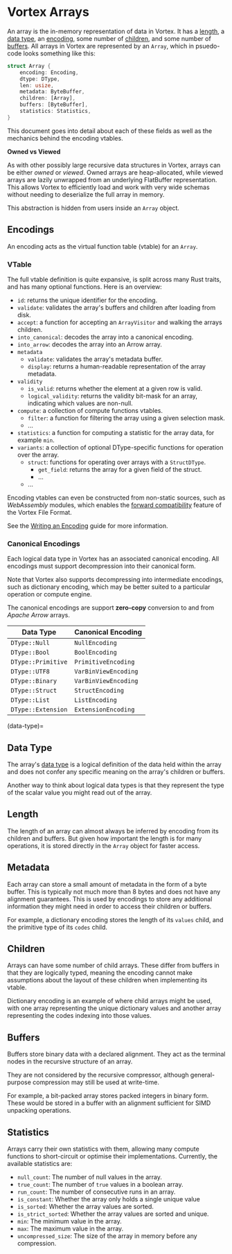 # Vortex Arrays

An array is the in-memory representation of data in Vortex. It has a [length](#length), a [data type](#data-type), an
[encoding](#encodings), some number of [children](#children), and some number of [buffers](#buffers).
All arrays in Vortex are represented by an `Array`, which in psuedo-code looks something like this:

```rust
struct Array {
    encoding: Encoding,
    dtype: DType,
    len: usize,
    metadata: ByteBuffer,
    children: [Array],
    buffers: [ByteBuffer],
    statistics: Statistics,
}
```

This document goes into detail about each of these fields as well as the mechanics behind the encoding vtables.

**Owned vs Viewed**

As with other possibly large recursive data structures in Vortex, arrays can be either _owned_ or _viewed_.
Owned arrays are heap-allocated, while viewed arrays are lazily unwrapped from an underlying FlatBuffer representation.
This allows Vortex to efficiently load and work with very wide schemas without needing to deserialize the full array
in memory.

This abstraction is hidden from users inside an `Array` object.

## Encodings

An encoding acts as the virtual function table (vtable) for an `Array`.

### VTable

The full vtable definition is quite expansive, is split across many Rust traits, and has many optional functions. Here
is an overview:

* `id`: returns the unique identifier for the encoding.
* `validate`: validates the array's buffers and children after loading from disk.
* `accept`: a function for accepting an `ArrayVisitor` and walking the arrays children.
* `into_canonical`: decodes the array into a canonical encoding.
* `into_arrow`: decodes the array into an Arrow array.
* `metadata`
    * `validate`: validates the array's metadata buffer.
    * `display`: returns a human-readable representation of the array metadata.
* `validity`
    * `is_valid`: returns whether the element at a given row is valid.
    * `logical_validity`: returns the validity bit-mask for an array, indicating which values are non-null.
* `compute`: a collection of compute functions vtables.
    * `filter`: a function for filtering the array using a given selection mask.
    * ...
* `statistics`: a function for computing a statistic for the array data, for example `min`.
* `variants`: a collection of optional DType-specific functions for operation over the array.
    * `struct`: functions for operating over arrays with a `StructDType`.
        * `get_field`: returns the array for a given field of the struct.
        * ...
    * ...

Encoding vtables can even be constructed from non-static sources, such as _WebAssembly_ modules, which enables the
[forward compatibility](/specs/file-format.md#forward-compatibility) feature of the Vortex File Format.

See the [Writing an Encoding](/rust/writing-an-encoding) guide for more information.

### Canonical Encodings

Each logical data type in Vortex has an associated canonical encoding. All encodings must support decompression into
their canonical form.

Note that Vortex also supports decompressing into intermediate encodings, such as dictionary encoding, which may be
better suited to a particular operation or compute engine.

The canonical encodings are support **zero-copy** conversion to and from _Apache Arrow_ arrays.

| Data Type          | Canonical Encoding   |
|--------------------|----------------------|
| `DType::Null`      | `NullEncoding`       |
| `DType::Bool`      | `BoolEncoding`       |
| `DType::Primitive` | `PrimitiveEncoding`  |
| `DType::UTF8`      | `VarBinViewEncoding` |
| `DType::Binary`    | `VarBinViewEncoding` |
| `DType::Struct`    | `StructEncoding`     |
| `DType::List`      | `ListEncoding`       |
| `DType::Extension` | `ExtensionEncoding`  |

(data-type)=

## Data Type

The array's [data type](/concepts/dtypes) is a logical definition of the data held within the array and does not
confer any specific meaning on the array's children or buffers.

Another way to think about logical data types is that they represent the type of the scalar value you might read
out of the array.

## Length

The length of an array can almost always be inferred by encoding from its children and buffers. But given how
important the length is for many operations, it is stored directly in the `Array` object for faster access.

## Metadata

Each array can store a small amount of metadata in the form of a byte buffer. This is typically not much more than
8 bytes and does not have any alignment guarantees. This is used by encodings to store any additional information they
might need in order to access their children or buffers.

For example, a dictionary encoding stores the length of its `values` child, and the primitive type of its `codes` child.

## Children

Arrays can have some number of child arrays. These differ from buffers in that they are logically typed, meaning the
encoding cannot make assumptions about the layout of these children when implementing its vtable.

Dictionary encoding is an example of where child arrays might be used, with one array representing the unique
dictionary values and another array representing the codes indexing into those values.

## Buffers

Buffers store binary data with a declared alignment. They act as the terminal nodes in the recursive structure of
an array.

They are not considered by the recursive compressor, although general-purpose compression may still be used
at write-time.

For example, a bit-packed array stores packed integers in binary form. These would be stored in a buffer with an
alignment sufficient for SIMD unpacking operations.

## Statistics

Arrays carry their own statistics with them, allowing many compute functions to short-circuit or optimise their
implementations. Currently, the available statistics are:

- `null_count`: The number of null values in the array.
- `true_count`: The number of `true` values in a boolean array.
- `run_count`: The number of consecutive runs in an array.
- `is_constant`: Whether the array only holds a single unique value
- `is_sorted`: Whether the array values are sorted.
- `is_strict_sorted`: Whether the array values are sorted and unique.
- `min`: The minimum value in the array.
- `max`: The maximum value in the array.
- `uncompressed_size`: The size of the array in memory before any compression.

